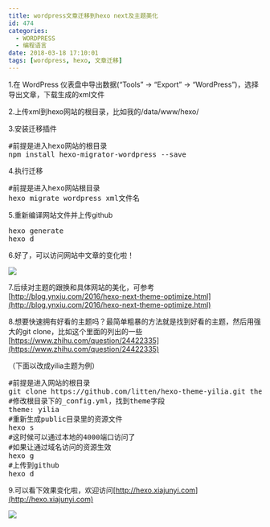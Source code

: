 ```yaml
---
title: wordpress文章迁移到hexo next及主题美化
id: 474
categories:
  - WORDPRESS
  - 编程语言
date: 2018-03-18 17:10:01
tags: [wordpress, hexo, 文章迁移]
---
```


1.在 WordPress 仪表盘中导出数据(“Tools” → “Export” → “WordPress”)，选择导出文章，下载生成的xml文件

2.上传xml到hexo网站的根目录，比如我的/data/www/hexo/

3.安装迁移插件
<pre class="lang:sh decode:true">#前提是进入hexo网站的根目录
npm install hexo-migrator-wordpress --save</pre>
4.执行迁移
<pre class="lang:sh decode:true">#前提是进入hexo网站根目录
hexo migrate wordpress xml文件名</pre>
5.重新编译网站文件并上传github
<pre class="lang:sh decode:true ">hexo generate
hexo d</pre>

6.好了，可以访问网站中文章的变化啦！

![](http://www.xiajunyi.com/wp-content/uploads/2018/03/Bu_Huo_777.jpg)

7.后续对主题的跟换和具体网站的美化，可参考[http://blog.ynxiu.com/2016/hexo-next-theme-optimize.html](http://blog.ynxiu.com/2016/hexo-next-theme-optimize.html)

8.想要快速拥有好看的主题吗？最简单粗暴的方法就是找到好看的主题，然后用强大的git clone，比如这个里面的列出的一些[https://www.zhihu.com/question/24422335](https://www.zhihu.com/question/24422335)

（下面以改成yilia主题为例）
<pre class="lang:sh decode:true">#前提是进入网站的根目录
git clone https://github.com/litten/hexo-theme-yilia.git theme/yilia
#修改根目录下的_config.yml，找到theme字段
theme: yilia
#重新生成public目录里的资源文件
hexo s
#这时候可以通过本地的4000端口访问了
#如果让通过域名访问的资源生效
hexo g
#上传到github
hexo d</pre>

9.可以看下效果变化啦，欢迎访问[http://hexo.xiajunyi.com](http://hexo.xiajunyi.com)

![](http://www.xiajunyi.com/wp-content/uploads/2018/03/Bu_Huo_888.jpg)